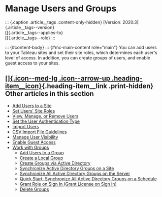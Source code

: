 

Manage Users and Groups
=======================

::: {.caption .article__tags .content-only-hidden}
[Version: 2020.3]{.article__tags--version}\
[]{.article__tags--applies-to}\
[]{.article__tags--role}
:::

::: {#content-body}
::: {#mc-main-content role="main"}
You can add users to your Tableau sites and set their site roles, which
determines each user\'s level of access. In addition, you can create
groups of users, and enable guest access to your sites.

<div>

<div>

[[]{.icon--med-lg .icon--arrow-up .heading-item__icon}](https://help.tableau.com/current/server/en-us/users.htm#){.heading-item__link .print-hidden} Other articles in this section
-----------------------------------------------------------------------------------------------------------------------------------------------------------------------------------

</div>

-   [Add Users to a
    Site](https://help.tableau.com/current/server/en-us/sites_addusers.htm)
-   [Set Users\' Site
    Roles](https://help.tableau.com/current/server/en-us/users_site_roles.htm)
-   [View, Manage, or Remove
    Users](https://help.tableau.com/current/server/en-us/users_view.htm)
-   [Set the User Authentication
    Type](https://help.tableau.com/current/server/en-us/users_set_auth_type.htm)
-   [Import
    Users](https://help.tableau.com/current/server/en-us/users_import.htm)
-   [CSV Import File
    Guidelines](https://help.tableau.com/current/server/en-us/csvguidelines.htm)
-   [Manage User
    Visibility](https://help.tableau.com/current/server/en-us/user_visibility.htm)
-   [Enable Guest
    Access](https://help.tableau.com/current/server/en-us/users_guest.htm)
-   [Work with
    Groups](https://help.tableau.com/current/server/en-us/groups.htm)
    -   [Add Users to a
        Group](https://help.tableau.com/current/server/en-us/users_add_group.htm)
    -   [Create a Local
        Group](https://help.tableau.com/current/server/en-us/groups_create_local.htm)
    -   [Create Groups via Active
        Directory](https://help.tableau.com/current/server/en-us/groups_create_ad.htm)
    -   [Synchronize Active Directory Groups on a
        Site](https://help.tableau.com/current/server/en-us/groups_create_adsync.htm)
    -   [Synchronize All Active Directory Groups on the
        Server](https://help.tableau.com/current/server/en-us/groups_globalsync.htm)
    -   [Quick Start: Synchronize All Active Directory Groups on a
        Schedule](https://help.tableau.com/current/server/en-us/qs_ad_group_sync.htm)
    -   [Grant Role on Sign In (Grant License on Sign
        In)](https://help.tableau.com/current/server/en-us/grant_role.htm)
    -   [Delete
        Groups](https://help.tableau.com/current/server/en-us/groups_delete.htm)

